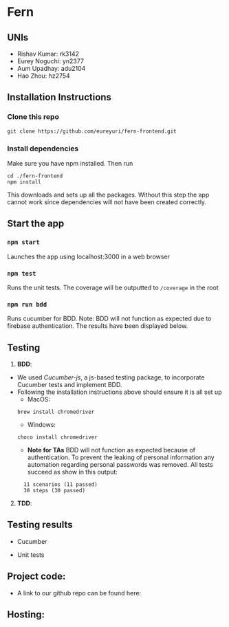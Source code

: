 # Fern
## UNIs
- Rishav Kumar: 	rk3142
- Eurey Noguchi: 	yn2377
- Aum Upadhay: 	adu2104
- Hao Zhou: 	hz2754

## Installation Instructions
### Clone this repo
```commandline
git clone https://github.com/eureyuri/fern-frontend.git
```

### Install dependencies
Make sure you have npm installed. Then run
```commandline
cd ./fern-frontend
npm install
```
This downloads and sets up all the packages. Without this step the app cannot work since dependencies will not have been created correctly.

## Start the app
### `npm start`
Launches the app using localhost:3000 in a web browser

### `npm test`
Runs the unit tests. The coverage will be outputted to `/coverage` in the root 

### `npm run bdd`
Runs cucumber for BDD. Note: BDD will not function as expected due to firebase authentication. The results have been displayed below.

## Testing

1. **BDD**:
- We used *Cucumber-js*, a js-based testing package, to incorporate Cucumber tests and implement BDD.
- Following the installation instructions above should ensure it is all set up
    - MacOS:
    ```
    brew install chromedriver
    ```
    - Windows:
    ```
    choco install chromedriver
    ```
    - **Note for TAs** BDD will not function as expected because of authentication. To prevent the leaking of personal information any automation regarding personal passwords was removed. All tests succeed as show in this output:
    ```
      11 scenarios (11 passed)
      30 steps (30 passed)
    ```

2. **TDD**:


## Testing results
+ Cucumber

    
+ Unit tests


## Project code:
+ A link to our github repo can be found here:

## Hosting:

